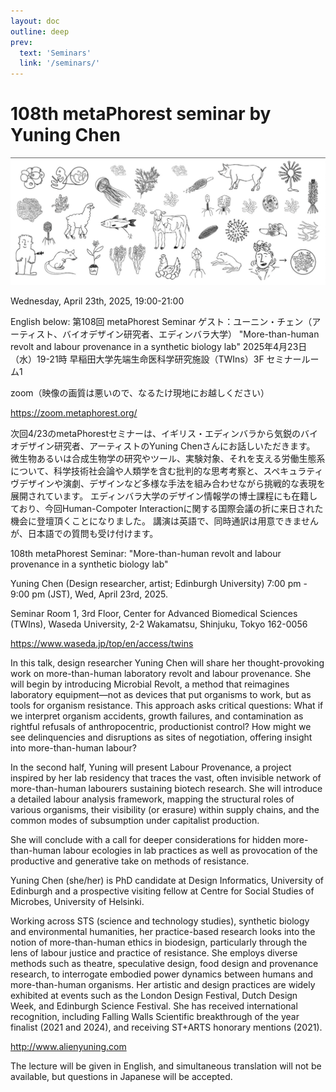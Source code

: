```yaml
---
layout: doc
outline: deep
prev:
  text: 'Seminars'
  link: '/seminars/'
---
```


# 108th metaPhorest seminar by  Yuning Chen

![](/public/seminars/108/108.png)

Wednesday, April 23th, 2025, 19:00-21:00


English below:
第108回 metaPhorest Seminar
ゲスト：ユーニン・チェン（アーティスト、バイオデザイン研究者、エディンバラ大学）
"More-than-human revolt and labour provenance in a synthetic biology lab"
2025年4月23日（水）19-21時
早稲田大学先端生命医科学研究施設（TWIns）3F セミナールーム1

zoom（映像の画質は悪いので、なるたけ現地にお越しください）

https://zoom.metaphorest.org/


次回4/23のmetaPhorestセミナーは、イギリス・エディンバラから気鋭のバイオデザイン研究者、アーティストのYuning Chenさんにお話しいただきます。
微生物あるいは合成生物学の研究やツール、実験対象、それを支える労働生態系について、科学技術社会論や人類学を含む批判的な思考考察と、スペキュラティヴデザインや演劇、デザインなど多様な手法を組み合わせながら挑戦的な表現を展開されています。
エディンバラ大学のデザイン情報学の博士課程にも在籍しており、今回Human-Compoter Interactionに関する国際会議の折に来日された機会に登壇頂くことになりました。
講演は英語で、同時通訳は用意できませんが、日本語での質問も受け付けます。


108th metaPhorest Seminar: "More-than-human revolt and labour provenance in a synthetic biology lab"

Yuning Chen (Design researcher, artist; Edinburgh University)
7:00 pm - 9:00 pm (JST), Wed, April 23rd, 2025.

Seminar Room 1, 3rd Floor, Center for Advanced Biomedical Sciences (TWIns), Waseda University,
2-2 Wakamatsu, Shinjuku, Tokyo 162-0056

https://www.waseda.jp/top/en/access/twins


In this talk, design researcher Yuning Chen will share her thought-provoking work on more-than-human laboratory revolt and labour provenance. She will begin by introducing Microbial Revolt, a method that reimagines laboratory equipment—not as devices that put organisms to work, but as tools for organism resistance. This approach asks critical questions: What if we interpret organism accidents, growth failures, and contamination as rightful refusals of anthropocentric, productionist control? How might we see delinquencies and disruptions as sites of negotiation, offering insight into more-than-human labour?

In the second half, Yuning will present Labour Provenance, a project inspired by her lab residency that traces the vast, often invisible network of more-than-human labourers sustaining biotech research. She will introduce a detailed labour analysis framework, mapping the structural roles of various organisms, their visibility (or erasure) within supply chains, and the common modes of subsumption under capitalist production.

She will conclude with a call for deeper considerations for hidden more-than-human labour ecologies in lab practices as well as provocation of the productive and generative take on methods of resistance.

Yuning Chen (she/her) is PhD candidate at Design Informatics, University of Edinburgh and a prospective visiting fellow at Centre for Social Studies of Microbes, University of Helsinki. 

Working across STS (science and technology studies), synthetic biology and environmental humanities, her practice-based research looks into the notion of more-than-human ethics in biodesign,
particularly through the lens of labour justice and practice of resistance. She employs diverse methods such as theatre, speculative design, food design and provenance research, to interrogate embodied power dynamics between humans and more-than-human organisms. 
Her artistic and design practices are widely exhibited at events such as the London Design Festival, Dutch Design Week, and Edinburgh Science Festival. She has received international recognition, including Falling Walls Scientific breakthrough of the year finalist (2021 and 2024), and receiving ST+ARTS honorary mentions (2021).


http://www.alienyuning.com

The lecture will be given in English, and simultaneous translation will not be available, but questions in Japanese will be accepted.
